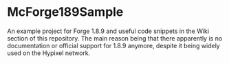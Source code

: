 # McForge189Sample
An example project for Forge 1.8.9 and useful code snippets in the Wiki section of this repository. The main reason being that there apparently is no documentation or official support for 1.8.9 anymore, despite it being widely used on the Hypixel network.
